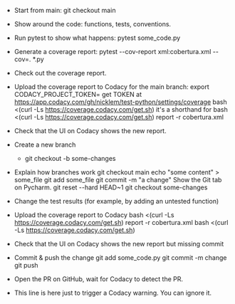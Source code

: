 * Start from main:
  git checkout main

* Show around the code: functions, tests, conventions.

* Run pytest to show what happens:
  pytest some_code.py

* Generate a coverage report:
  pytest --cov-report xml:cobertura.xml --cov=. *.py

* Check out the coverage report.

* Upload the coverage report to Codacy for the main branch:
  export CODACY_PROJECT_TOKEN=<TOKEN>
    get TOKEN at https://app.codacy.com/gh/nicklem/test-python/settings/coverage
  bash <(curl -Ls https://coverage.codacy.com/get.sh)
    it's a shorthand for bash <(curl -Ls https://coverage.codacy.com/get.sh) report -r cobertura.xml

* Check that the UI on Codacy shows the new report.

* Create a new branch
  * git checkout -b some-changes

* Explain how branches work
  git checkout main 
  echo "some content" > some_file
  git add some_file
  git commit -m "a change"
    Show the Git tab on Pycharm.
  git reset --hard HEAD~1
  git checkout some-changes

* Change the test results (for example, by adding an untested function)

* Upload the coverage report to Codacy
  bash <(curl -Ls https://coverage.codacy.com/get.sh) report -r cobertura.xml
  bash <(curl -Ls https://coverage.codacy.com/get.sh)

* Check that the UI on Codacy shows the new report but missing commit

* Commit & push the change
  git add some_code.py
  git commit -m change
  git push

* Open the PR on GitHub, wait for Codacy to detect the PR.

* This line is here just to trigger a Codacy warning. You can ignore it.
